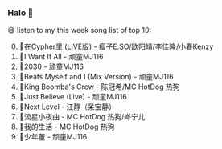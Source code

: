 

### Halo 👋

😄 listen to my this week song list of top 10:

0. 🌈在Cypher里  (LIVE版) - 瘦子E.SO/欧阳靖/李佳隆/小春Kenzy
1. 🌈I Want It All - 顽童MJ116
2. 🌈2030 - 顽童MJ116
3. 🌈Beats Myself and I (Mix Version) - 顽童MJ116
4. 🌈King Boomba's Crew - 陈冠希/MC HotDog 热狗
5. 🌈Just Believe (Live) - 顽童MJ116
6. 🌈Next Level - 江静（呆宝静）
7. 🌈流星小夜曲 - MC HotDog 热狗/岑宁儿
8. 🌈我的生活 - MC HotDog 热狗
9. 🌈少年董 - 顽童MJ116

